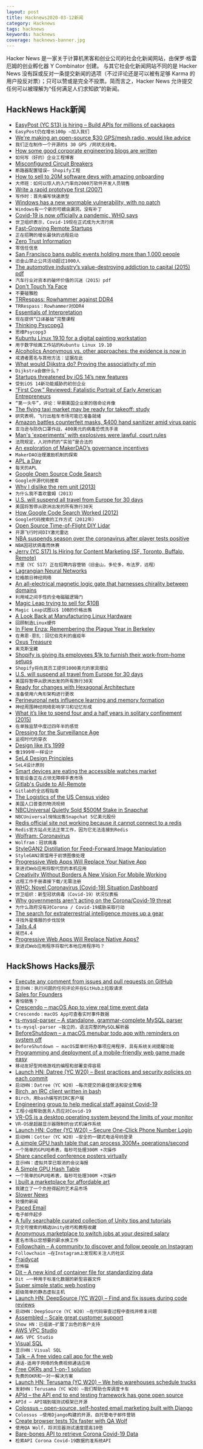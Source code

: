 ```yaml
---
layout: post
title: Hacknews2020-03-12新闻
category: Hacknews
tags: hacknews
keywords: hacknews
coverage: hacknews-banner.jpg
---
```


Hacker News 是一家关于计算机黑客和创业公司的社会化新闻网站，由保罗·格雷厄姆的创业孵化器 Y Combinator 创建。
与其它社会化新闻网站不同的是 Hacker News 没有踩或反对一条提交新闻的选项（不过评论还是可以被有足够 Karma 的用户投反对票）；只可以赞或是完全不投票。简而言之，Hacker News 允许提交任何可以被理解为“任何满足人们求知欲”的新闻。

## HackNews Hack新闻


- [EasyPost (YC S13) is hiring – Build APIs for millions of packages](https://www.easypost.com/careers)
- `EasyPost仍在增长100p –加入我们`
- [We're making an open-source $30 GPS/mesh radio, would like advice](https://www.meshtastic.org/)
- `我们正在制作一个开源的$ 30 GPS /网状无线电，`
- [How some good corporate engineering blogs are written](https://danluu.com/corp-eng-blogs/)
- `如何写（好的）企业工程博客`
- [Misconfigured Circuit Breakers](https://engineering.shopify.com/blogs/engineering/circuit-breaker-misconfigured)
- `断路器配置错误– Shopify工程`
- [How to sell to 20M software devs with amazing onboarding](https://blog.garrytan.com/masterclass-with-algolia-how-to-capture-the-heart-of-20m-software-developers)
- `大师班：如何以惊人的入门率向2000万软件开发人员销售`
- [Write a rapid prototype first (2007)](https://terrytao.wordpress.com/advice-on-writing-papers/write-a-rapid-prototype-first/)
- `写作时：首先编写快速原型`
- [Windows has a new wormable vulnerability, with no patch](https://arstechnica.com/information-technology/2020/03/windows-has-a-new-wormable-vulnerability-and-theres-no-patch-in-sight/)
- `Windows有一个新的可蠕虫漏洞，没有补丁`
- [Covid-19 is now officially a pandemic, WHO says](https://www.npr.org/sections/goatsandsoda/2020/03/11/814474930/coronavirus-covid-19-is-now-officially-a-pandemic-who-says)
- `世卫组织表示，Covid-19现在正式成为大流行病`
- [Fast-Growing Remote Startups](https://www.freedomiseverything.com/fastest-growing-remote/)
- `正在招聘的增长最快的远程启动`
- [Zero Trust Information](https://stratechery.com/2020/zero-trust-information/)
- `零信任信息`
- [San Francisco bans public events holding more than 1,000 people](https://thehill.com/homenews/state-watch/487047-san-francisco-bans-public-events-holding-more-than-1000-people)
- `旧金山禁止公共活动超过1000人`
- [The automotive industry’s value-destroying addiction to capital (2015) pdf](https://www.autonews.com/assets/PDF/CA99316430.PDF)
- `汽车行业对资本的破坏价值的沉迷（2015）pdf`
- [Don't Touch Ya Face](https://www.donttouchyaface.com/)
- `不要碰雅脸`
- [TRRespass: Rowhammer against DDR4](https://www.vusec.net/projects/trrespass/)
- `TRRespass：Rowhammer对DDR4`
- [Essentials of Interpretation](http://dmitrysoshnikov.com/courses/essentials-of-interpretation/)
- `现在提供“口译基础”完整课程`
- [Thinking Psycopg3](https://www.varrazzo.com/blog/2020/03/06/thinking-psycopg3/)
- `思维Psycopg3`
- [Kubuntu Linux 19.10 for a digital painting workstation](https://www.davidrevoy.com/article761/kubuntu-linux-19-10-for-a-digital-painting-workstation-reasons-and-install-guide)
- `用于数字绘画工作站的Kubuntu Linux 19.10`
- [Alcoholics Anonymous vs. other approaches: the evidence is now in](https://www.nytimes.com/2020/03/11/upshot/alcoholics-anonymous-new-evidence.html)
- `戒酒者匿名与其他方法：证据在此`
- [What would Dijkstra do? Proving the associativity of min](https://byorgey.wordpress.com/2020/02/23/what-would-dijkstra-do-proving-the-associativity-of-min/)
- `Dijkstra会做什么？`
- [Startups threatened by iOS 14’s new features](https://techcrunch.com/2020/03/10/all-the-startups-threatened-by-ios-14s-new-features/)
- `受到iOS 14新功能威胁的初创企业`
- [“First Cow,” Reviewed: Fatalistic Portrait of Early American Entrepreneurs](https://www.newyorker.com/culture/the-front-row/first-cow-reviewed-kelly-reichardts-fatalistic-portrait-of-early-american-entrepreneurs)
- `“第一头牛”，评论：早期美国企业家的宿命论肖像`
- [The flying taxi market may be ready for takeoff: study](https://www.cnbc.com/2020/03/06/the-flying-taxi-market-is-ready-to-change-worldwide-travel.html)
- `研究表明，飞行出租车市场可能已准备就绪`
- [Amazon battles counterfeit masks, $400 hand sanitizer amid virus panic](https://www.wsj.com/articles/amazon-battles-counterfeit-masks-400-hand-sanitizer-amid-virus-panic-11583880384)
- `亚马逊与防伪口罩作战，400美元的病毒恐慌洗手液`
- [Man's 'experiments' with explosives were lawful, court rules](https://www.theguardian.com/law/2020/mar/11/mans-experiments-with-explosives-were-lawful-court-rules)
- `法院规定，人对炸药的“实验”是合法的`
- [An exploration of MakerDAO’s governance incentives](https://www.scopelift.co/blog/fakerdao)
- `MakerDAO治理激励机制的探索`
- [APL a Day](https://www.sacrideo.us/tag/apl-a-day/)
- `每天的APL`
- [Google Open Source Code Search](https://cs.opensource.google/)
- `Google开源代码搜索`
- [Why I dislike the rem unit (2013)](https://vasilis.nl/nerd/dislike-rem-unit/)
- `为什么我不喜欢雷姆（2013）`
- [U.S. will suspend all travel from Europe for 30 days](https://www.nbcnews.com/)
- `美国将暂停从欧洲出发的所有旅行30天`
- [How Google Code Search Worked (2012)](https://swtch.com/~rsc/regexp/regexp4.html)
- `Google代码搜索的工作方式（2012年）`
- [Open Source Time-of-Flight DIY Lidar](https://github.com/iliasam/OpenTOFLidar)
- `开源飞行时间DIY激光雷达`
- [NBA suspends season over the coronavirus after player tests positive](https://www.axios.com/nba-suspends-basketball-season-coronavirus-5106988a-2fed-48d9-9729-ebe58824f1f4.html)
- `NBA因冠状病毒而休赛`
- [Jerry (YC S17) Is Hiring for Content Marketing (SF, Toronto, Buffalo, Remote)](https://apply.workable.com/jerry/j/9276C68270/)
- `杰里（YC S17）正在招聘内容营销（旧金山，多伦多，布法罗，远程）`
- [Lagrangian Neural Networks](https://greydanus.github.io/2020/03/10/lagrangian-nns/)
- `拉格朗日神经网络`
- [An all-electrical magnetic logic gate that harnesses chirality between domains](https://www.nature.com/articles/d41586-020-00635-y)
- `利用域之间手性的全电磁磁逻辑门`
- [Magic Leap trying to sell for $10B](https://techcrunch.com/2020/03/11/magic-steep/)
- `Magic Leap试图以$ 10B的价格出售`
- [A Look Back at Manufacturing Linux Hardware](https://blog.system76.com/post/612315972866637824/a-look-back-at-manufacturing#_=_)
- `回顾制造Linux硬件`
- [In Flew Enza: Remembering the Plague Year in Berkeley](https://alumni.berkeley.edu/california-magazine/fall-2017-bugged/flew-enza-remembering-plague-year-berkeley)
- `在弗恩·恩扎：回忆伯克利的瘟疫年`
- [Oxus Treasure](https://en.wikipedia.org/wiki/Oxus_Treasure)
- `奥克斯宝藏`
- [Shopify is giving its employees $1k to furnish their work-from-home setups](https://www.businessinsider.com/coronavirus-shopify-employees-work-from-home-employees-1000-bonus-office-2020-3)
- `Shopify将向其员工提供1000美元的家具摆设`
- [U.S. will suspend all travel from Europe for 30 days](https://www.nbcnews.com/politics/donald-trump/trump-make-prime-time-address-coronavirus-wednesday-night-n1155941)
- `美国将暂停从欧洲出发的所有旅行30天`
- [Ready for changes with Hexagonal Architecture](https://netflixtechblog.com/ready-for-changes-with-hexagonal-architecture-b315ec967749?gi=d802b8fc4fc0)
- `准备使用六角形架构进行更改`
- [Perineuronal nets influence learning and memory formation](https://nin.nl/perineuronal-nets-influence-learning-and-memory/)
- `神经周围神经网络影响学习和记忆形成`
- [What it’s like to spend four and a half years in solitary confinement (2015)](https://fusion.tv/story/216609/shaka-senghor-solitary-confinement/)
- `在单独监禁中度过四年半的感觉`
- [Dressing for the Surveillance Age](https://www.newyorker.com/magazine/2020/03/16/dressing-for-the-surveillance-age)
- `监视时代的穿衣`
- [Design like it’s 1999](https://exclusive-design.vasilis.nl/design-like-its-1999/)
- `像1999年一样设计`
- [SeL4 Design Principles](https://microkerneldude.wordpress.com/2020/03/11/sel4-design-principles/)
- `SeL4设计原则`
- [Smart devices are eating the accessible watches market](https://www.voguebusiness.com/companies/smart-devices-swatch-daniel-wellington)
- `智能设备正在占领无障碍手表市场`
- [Gitlab's Guide to All-Remote](https://about.gitlab.com/company/culture/all-remote/guide/)
- `Gitlab的全远程指南`
- [The Logistics of the US Census video](https://youtu.be/Ppjv0H-Yt5Q)
- `美国人口普查的物流视频`
- [NBCUniversal Quietly Sold $500M Stake in Snapchat](https://www.hollywoodreporter.com/news/nbcuniversal-quietly-sold-500-million-stake-snapchat-1283201)
- `NBCUniversal悄悄出售Snapchat 5亿美元股份`
- [Redis official site not working because it cannot connect to a redis](https://redis.io/)
- `Redis官方站点无法正常工作，因为它无法连接到Redis`
- [Wolfram: Coronavirus](https://community.wolfram.com/groups/-/m/t/1872608)
- `Wolfram：冠状病毒`
- [StyleGAN2 Distillation for Feed-Forward Image Manipulation](https://github.com/EvgenyKashin/stylegan2-distillation)
- `StyleGAN2蒸馏用于前馈图像处理`
- [Progressive Web Apps Will Replace Your Native App](https://itnext.io/progressive-web-apps-will-replace-your-native-app-4427f2df6604?source=friends_link&sk=1561e50551129f98574f53e9a3d8ea82)
- `渐进式Web应用将取代您的本机应用`
- [Creativity Without Borders A New Vision For Mobile Working](https://mobilejazz.com/company-handbook-pdf/)
- `远程工作手册直接下载/无需注册`
- [WHO: Novel Coronavirus (Covid-19) Situation Dashboard](https://experience.arcgis.com/experience/685d0ace521648f8a5beeeee1b9125cd)
- `世卫组织：新型冠状病毒（Covid-19）状况仪表板`
- [Why governments aren't acting on the Corona/Covid-19 threat](https://ma.ttias.be/government-act-corona-covid-19/)
- `为什么政府没有对Corona / Covid-19威胁采取行动`
- [The search for extraterrestrial intelligence moves up a gear](https://www.economist.com/science-and-technology/2020/02/20/the-search-for-extraterrestrial-intelligence-moves-up-a-gear)
- `寻找外星情报的步伐加快`
- [Tails 4.4](https://tails.boum.org/news/version_4.4/index.en.html)
- `尾巴4.4`
- [Progressive Web Apps Will Replace Native Apps?](https://itnext.io/progressive-web-apps-will-replace-your-native-app-4427f2df6604)
- `渐进式Web应用程序将取代本地应用程序吗？`


## HackShows Hacks展示

- [ Execute any comment from issues and pull requests on GitHub](https://github.com/nwtgck/actions-comment-run)
- `显示HN：执行问题的任何评论并在GitHub上拉取请求`
- [ Sales for Founders](https://salesforfounders.com)
- `害怕销售？`
- [ Crescendo – macOS App to view real time event data](https://segphault.io/posts/2020/03/crescendo/)
- `Crescendo：macOS App可查看实时事件数据`
- [ ts-mysql-parser – A standalone, grammar-complete MySQL parser](https://github.com/stevenmiller888/ts-mysql-parser)
- `ts-mysql-parser –独立的，语法完整的MySQL解析器`
- [ BeforeShutdown – a macOS menubar todo app with reminders on system off](https://beforeshutdown.app/)
- `BeforeShutdown – macOS菜单栏待办事项应用程序，具有系统关闭提醒功能`
- [ Programming and deployment of a mobile-friendly web game made easy](https://easylang.online/apps/tutorial_game.html)
- `移动友好型网络游戏的编程和部署变得容易`
- [Launch HN: Datree (YC W20) – Best practices and security policies on each commit](item?id=22536228)
- `启动HN：Datree（YC W20）–每次提交的最佳做法和安全策略`
- [ Birch, an IRC client written in bash](https://github.com/dylanaraps/birch)
- `Birch，用bash编写的IRC客户端`
- [ Engineering group to help medical staff against Covid-19](item?id=22537426)
- `工程小组帮助医务人员应对Covid-19`
- [ VR-OS is a desktop operating system beyond the limits of your monitor](https://matthaeuskrenn.com/vr-os/)
- `VR-OS是超越显示器限制的台式机操作系统`
- [Launch HN: Cotter (YC W20) – Secure One-Click Phone Number Login](item?id=22538578)
- `启动HN：Cotter（YC W20）–安全的一键式电话号码登录`
- [ A simple GPU hash table that can process 300M+ operations/second](https://github.com/nosferalatu/SimpleGPUHashTable)
- `一个简单的GPU哈希表，每秒可处理300M +次操作`
- [ Share cancelled conference posters virtually](https://virtualpostersession.org/)
- `显示HN：虚拟共享已取消的会议海报`
- [ A Simple GPU Hash Table](http://nosferalatu.com/SimpleGPUHashTable.html)
- `一个简单的GPU哈希表，每秒可处理300M +次操作`
- [ I built a marketplace for affordable art](https://binnedart.com)
- `我建立了一个负担得起的艺术品市场`
- [ Slower News](https://github.com/slowernews/slowernews)
- `较慢的新闻`
- [ Paced Email](https://www.paced.email)
- `电子邮件起步`
- [ A fully searchable curated collection of Unity tips and tutorials](https://unity.stelabouras.com)
- `完全可搜索的精选Unity技巧和教程收藏`
- [ Anonymous marketplace to switch jobs at your desired salary](https://getwanted.com/)
- `匿名市场以您想要的薪水换工作`
- [ Followchain – A community to discover and follow people on Instagram](https://www.followchain.org/)
- `Followchain –在Instagram上发现和关注人的社区`
- [ Fraidycat](https://fraidyc.at/)
- `恐怖猫`
- [ Dit – A new kind of container file for standardizing data](https://github.com/isaiahshiner/dit-cli)
- `Dit –一种用于标准化数据的新型容器文件`
- [ Super simple static web hosting](https://tiiny.host)
- `超级简单的静态虚拟主机`
- [Launch HN: DeepSource (YC W20) – Find and fix issues during code reviews](item?id=22547183)
- `启动HN：DeepSource（YC W20）–在代码审查过程中查找并修复问题`
- [ Assembled – Scale great customer support](https://www.assembled.com)
- `Show HN：已组装–扩展了出色的客户支持`
- [ AWS VPC Studio](https://houqp.github.io/vpcstudio/)
- `AWS VPC Studio`
- [ Visual SQL](https://chartio.com/blog/why-we-made-sql-visual-and-how-we-finally-did-it/)
- `显示HN：Visual SQL`
- [ Talk – A free video call app for the web](https://talk.vasanthv.com)
- `通话-适用于网络的免费视频通话应用`
- [ Free OKRs and 1-on-1 solution](https://www.happierco.com/free/)
- `免费的OKR和一对一解决方案`
- [Launch HN: Terusama (YC W20) – We help warehouses schedule trucks](item?id=22550539)
- `发射HN：Terusama（YC W20）–我们帮助仓库调度卡车`
- [ APId – the API end to end testing framework has gone open source](https://www.getapid.com/)
- `APId – API端到端测试框架已开源`
- [ Colossus – open-source, self-hosted email marketing built with Django](https://github.com/vitorfs/colossus)
- `Colossus –使用Django构建的开源，自托管电子邮件营销`
- [ Create browser tests 10x faster with QA Wolf](https://github.com/qawolf/qawolf)
- `使用QA Wolf，将浏览器测试速度提高10倍`
- [ Bare-bones API to retrieve Corona Covid-19 Data](https://coronaapi.com/)
- `检索API Corona Covid-19数据的准系统API`

